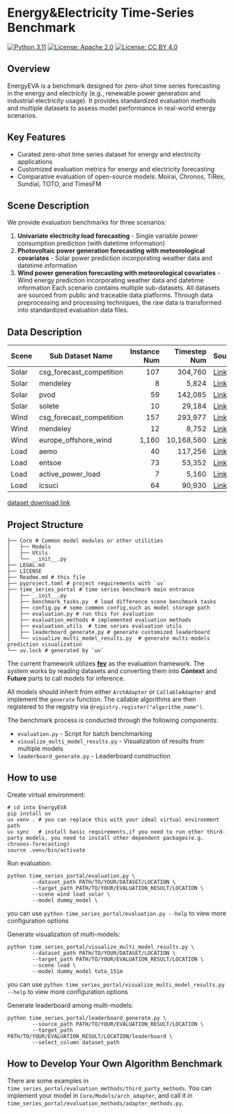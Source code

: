 # Energy&Electricity Time-Series Benchmark

[![Python 3.11](https://img.shields.io/badge/python-3.11-blue.svg)](https://www.python.org/downloads/release/python-3110/)
[![License: Apache 2.0](https://img.shields.io/badge/license-Apache%202.0-blue.svg)](https://opensource.org/licenses/Apache-2.0)
[![License: CC BY 4.0](https://img.shields.io/badge/license-CC%20BY%204.0-blue.svg)](https://creativecommons.org/licenses/by/4.0/)
## Overview
EnergyEVA is a benchmark designed for zero-shot time series forecasting in the energy and electricity (e.g., renewable power generation and industrial electricity usage). 
It provides standardized evaluation methods and multiple datasets to assess model performance in real-world energy scenarios.
## Key Features
- Curated zero-shot time series dataset for energy and electricity applications
- Customized evaluation metrics for energy and electricity forecasting
- Comparative evaluation of open-source models: Moirai, Chronos, TiRex, Sundial, TOTO, and TimesFM

## Scene Description
We provide evaluation benchmarks for three scenarios:
1. **Univariate electricity load forecasting** - Single variable power consumption prediction (with datetime information)
2. **Photovoltaic power generation forecasting with meteorological covariates** - Solar power prediction incorporating weather data and datetime information
3. **Wind power generation forecasting with meteorological covariates** - Wind energy prediction incorporating weather data and datetime information
Each scenario contains multiple sub-datasets. All datasets are sourced from public and traceable data platforms. Through data preprocessing and processing techniques, the raw data is transformed into standardized evaluation data files.
## Data Description
| Scene | Sub Dataset Name                  | Instance Num | Timestep Num | Source                                                                                                                                                                                                               |
|-------|-----------------------------------|-------------:|-------------:|----------------------------------------------------------------------------------------------------------------------------------------------------------------------------------------------------------------------|
| Solar | csg_forecast_competition          |          107 |      304,760 | [Link](https://www.nature.com/articles/s41597-022-01696-6)                                                                                                                                                           |
| Solar | mendeley                          |            8 |        5,824 | [Link](https://data.mendeley.com/datasets/gxc6j5btrx/1)                                                                                                                                                              |
| Solar | pvod                              |           59 |      142,085 | [Link](https://www.scidb.cn/en/detail?dataSetId=f8f3d7af144f441795c5781497e56b62)                                                                                                                                    |
| Solar | solete                            |           10 |       29,184 | [Link](https://data.dtu.dk/articles/dataset/The_SOLETE_dataset/17040767?file=40097803)                                                                                                                               |
| Wind  | csg_forecast_competition          |          157 |      293,977 | [Link](https://www.nature.com/articles/s41597-022-01696-6)                                                                                                                                                           |
| Wind  | mendeley                          |           12 |        8,752 | [Link](https://data.mendeley.com/datasets/gxc6j5btrx/1)                                                                                                                                                              |
| Wind  | europe_offshore_wind              |        1,160 |   10,168,560 | [Link](https://figshare.com/articles/dataset/Dataset_for_the_Paper_Analyzing_Europe_s_Biggest_Offshore_Wind_Farms_a_Data_set_With_40_Years_of_Hourly_Wind_Speeds_and_Electricity_Production_/19139648?file=34079588) |
| Load  | aemo                              |           40 |      117,256 | [Link](https://www.aemo.com.au/energy-systems/electricity/national-electricity-market-nem/data-nem/aggregated-data)                                                                                                  |
| Load  | entsoe                            |           73 |       53,352 | [Link](https://transparency.entsoe.eu/)                                                                                                                                                                              |
| Load  | active_power_load                 |            7 |        5,160 | [Link](https://data.mendeley.com/datasets/jxm8d4w4cv/1)                                                                                                                                                              |
| Load  | icsuci                            |           64 |       90,930 | [Link](https://archive.ics.uci.edu/dataset/1158/high-resolution+load+dataset+from+smart+meters+across+various+cities+in+morocco)                                                                                     |

[dataset download link](https://zenodo.org/records/17099628)

## Project Structure
```shell
├── Core # Common model modules or other utilities
│   ├── Models
│   ├── Utils
│   └── __init__.py
├── LEGAL.md
├── LICENSE
├── Readme.md # this file
├── pyproject.toml # project requirements with `uv`
├── time_series_portal # time series benchmark main entrance
│   ├── __init__.py
│   ├── benchmark_tasks.py  # load difference scene benchmark tasks
│   ├── config.py # some common config,such as model storage path
│   ├── evaluation.py # run this for evaluation
│   ├── evaluation_methods # implemented evaluation methods
│   ├── evaluation_utils  # time series evaluation utils
│   ├── leaderboard_generate.py # generate customized leaderboard
│   └── visualize_multi_model_results.py  # generate multi-models prediction visualization
└── uv.lock # generated by `uv`

```
The current framework utilizes **[fev](https://github.com/autogluon/fev)** as the evaluation framework. The system works by reading datasets and converting them into **Context** and **Future** parts to call models for inference.

All models should inherit from either `ArchAdapter` or `CallableAdapter` and implement the `generate` function. The callable algorithms are then registered to the registry via `@registry.register("algorithm_name")`.

The benchmark process is conducted through the following components:

- `evaluation.py` - Script for batch benchmarking
- `visualize_multi_model_results.py` - Visualization of results from multiple models
- `leaderboard_generate.py` - Leaderboard construction


## How to use
Create virtual environment:
```shell
# cd into EnergyEVA
pip install uv
uv venv . # you can replace this with your ideal virtual environment path
uv sync   # install basic requirements,if you need to run other third-party models, you need to install other dependent packages(e.g. chronos-forecasting)
source .venv/bin/activate
```

Run evaluation:
```shell
python time_series_portal/evaluation.py \ 
        --dataset_path PATH/TO/YOUR/DATASET/LOCATION \
        --target_path PATH/TO/YOUR/EVALUATION_RESULT/LOCATION \
        --scene wind load solar \
        --model dummy_model \
```
you can use `python time_series_portal/evaluation.py --help` to view more configuration options

Generate visualization of multi-models:
```shell
python time_series_portal/visualize_multi_model_results.py \
        --dataset_path PATH/TO/YOUR/DATASET/LOCATION \
        --target_path PATH/TO/YOUR/EVALUATION_RESULT/LOCATION \
        --scene load \
        --model dummy_model toto_151m
```
you can use `python time_series_portal/visualize_multi_model_results.py --help` to view more configuration options


Generate leaderboard among multi-models:
```shell
python time_series_portal/leaderboard_generate.py \
        --source_path PATH/TO/YOUR/EVALUATION_RESULT/LOCATION \
        --target_path PATH/TO/YOUR/EVALUATION_RESULT/LOCATION/leaderboard \
        --select_column dataset_path
```

## How to Develop Your Own Algorithm Benchmark
There are some examples in `time_series_portal/evaluation_methods/third_party_methods`. 
You can implement your model in `Core/Models/arch_adapter`, and call it in `time_series_portal/evaluation_methods/adapter_methods.py`.